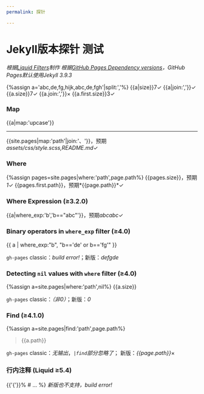 ```yaml
---
permalink: 探针

---
```

# Jekyll版本探针 测试
*根据[Liquid Filters](https://jekyllrb.com/docs/liquid/filters/)制作*
*根据[GitHub Pages Dependency versions](https://pages.github.com/versions/)，GitHub Pages默认使用Jekyll 3.9.3*

{%assign a='abc,de,fg,hijk,abc,de,fgh'|split:','%}
{{a|size}}7✓
{{a|join:','}}✓
{{a.size}}7✓
{{a.join:','}}×
{{a.first.size}}3✓

### Map
{{a|map:'upcase'}}

---
{{site.pages|map:'path'|join:'、'}}，预期*assets/css/style.scss,README.md*✓

### Where
{%assign pages=site.pages|where:'path',page.path%}
{{pages.size}}，预期*1*✓
{{pages.first.path}}，预期*{{page.path}}*✓

### Where Expression (≥3.2.0)
{{a|where_exp:'b','b=="abc"'}}，预期*abcabc*✓

### Binary operators in `where_exp` filter (≥4.0)
{{ a | where_exp:"b", "b=='de' or b=='fg'" }}

`gh-pages` classic：*build error!*；新版：*defgde*

### Detecting `nil` values with `where` filter (≥4.0)
{%assign a=site.pages|where:'path',nil%}
{{a.size}}

`gh-pages` classic：*（非0）*；新版：*0*

### Find (≥4.1.0)
{%assign a=site.pages|find:'path',page.path%}
>{{a.path}}

`gh-pages` classic：*无输出*，*`|find`部分忽略了*；
新版：*{{page.path}}*×

### 行内注释 (Liquid ≥5.4)
{{'{'}}% # ... %}
*新版也不支持，build error!*
